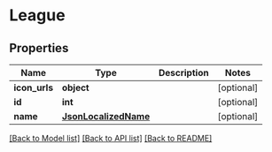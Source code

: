 # League

## Properties
Name | Type | Description | Notes
------------ | ------------- | ------------- | -------------
**icon_urls** | **object** |  | [optional] 
**id** | **int** |  | [optional] 
**name** | [**JsonLocalizedName**](JsonLocalizedName.md) |  | [optional] 

[[Back to Model list]](../README.md#documentation-for-models) [[Back to API list]](../README.md#documentation-for-api-endpoints) [[Back to README]](../README.md)

